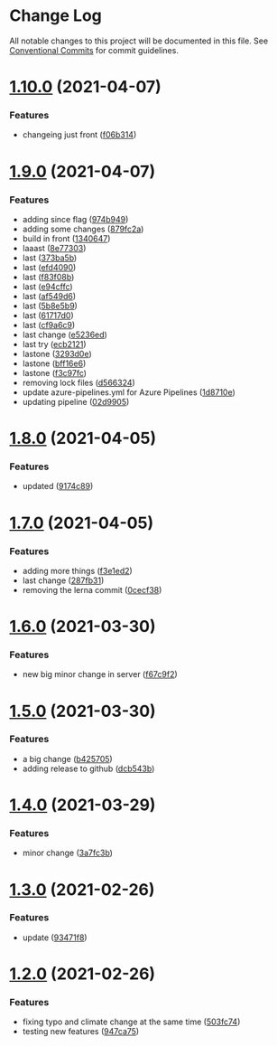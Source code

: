 # Change Log

All notable changes to this project will be documented in this file.
See [Conventional Commits](https://conventionalcommits.org) for commit guidelines.

# [1.10.0](https://github.com/AugustoPeralta/yarn-workspaces/compare/v1.9.0...v1.10.0) (2021-04-07)


### Features

* changeing just front ([f06b314](https://github.com/AugustoPeralta/yarn-workspaces/commit/f06b314c5fd920adca72e17f983f2cdb1ca6a18a))






# [1.9.0](https://github.com/AugustoPeralta/yarn-workspaces/compare/v1.8.0...v1.9.0) (2021-04-07)


### Features

* adding since flag ([974b949](https://github.com/AugustoPeralta/yarn-workspaces/commit/974b9499094185153dd8314c411cf98b72f3f7c3))
* adding some changes ([879fc2a](https://github.com/AugustoPeralta/yarn-workspaces/commit/879fc2a0172fc7cf8e9f87e032bf61240bfbfe38))
* build in front ([1340647](https://github.com/AugustoPeralta/yarn-workspaces/commit/1340647e171a85cf8ca5154afe594fefa47820ff))
* laaast ([8e77303](https://github.com/AugustoPeralta/yarn-workspaces/commit/8e77303d49fe2fc38ea85a0ff655306d6547594a))
* last ([373ba5b](https://github.com/AugustoPeralta/yarn-workspaces/commit/373ba5b034e35070ae7ea340a7bc84f57ef759ec))
* last ([efd4090](https://github.com/AugustoPeralta/yarn-workspaces/commit/efd4090352febb2647a76ddd9d1378e3fdd6ede6))
* last ([f83f08b](https://github.com/AugustoPeralta/yarn-workspaces/commit/f83f08b40c70f490d4dc4b6ba4453fecfd3f406e))
* last ([e94cffc](https://github.com/AugustoPeralta/yarn-workspaces/commit/e94cffcfe8667f77d6cfce83ca71758068114ab0))
* last ([af549d6](https://github.com/AugustoPeralta/yarn-workspaces/commit/af549d68c2b22cf126633be1e71243d1f9f61c24))
* last ([5b8e5b9](https://github.com/AugustoPeralta/yarn-workspaces/commit/5b8e5b9b03ee9f223757fcd305b88bf02695bb7f))
* last ([61717d0](https://github.com/AugustoPeralta/yarn-workspaces/commit/61717d08a3a38012c9f78e630b18d8bc2e30d24f))
* last ([cf9a6c9](https://github.com/AugustoPeralta/yarn-workspaces/commit/cf9a6c9e0256af65b8508387f6b6eee126baa87a))
* last change ([e5236ed](https://github.com/AugustoPeralta/yarn-workspaces/commit/e5236ed9411a3e841b3f86dd97540d983cbad423))
* last try ([ecb2121](https://github.com/AugustoPeralta/yarn-workspaces/commit/ecb21210c9d4b8c6a9075ade62fb46edb207301c))
* lastone ([3293d0e](https://github.com/AugustoPeralta/yarn-workspaces/commit/3293d0eb2f5746d5ed5979e9839fabb7a7a073ff))
* lastone ([bff16e6](https://github.com/AugustoPeralta/yarn-workspaces/commit/bff16e6ab6bff34314a50b340614bace1e353e6a))
* lastone ([f3c97fc](https://github.com/AugustoPeralta/yarn-workspaces/commit/f3c97fcabecadd518ed355218602acdfc3d87d0d))
* removing lock files ([d566324](https://github.com/AugustoPeralta/yarn-workspaces/commit/d5663248e7b8c7f21ba8839eeea6bfecf12a71e3))
* update azure-pipelines.yml for Azure Pipelines ([1d8710e](https://github.com/AugustoPeralta/yarn-workspaces/commit/1d8710eb78b4e5d2b2ab676df4a8d3b0420a6b57))
* updating pipeline ([02d9905](https://github.com/AugustoPeralta/yarn-workspaces/commit/02d9905508c0d8454c5ad10ab184f2849e968674))






# [1.8.0](https://github.com/AugustoPeralta/yarn-workspaces/compare/v1.7.0...v1.8.0) (2021-04-05)


### Features

* updated ([9174c89](https://github.com/AugustoPeralta/yarn-workspaces/commit/9174c89b9db8e8893bb4016449b7923c8199af6c))






# [1.7.0](https://github.com/AugustoPeralta/yarn-workspaces/compare/v1.6.0...v1.7.0) (2021-04-05)


### Features

* adding more things ([f3e1ed2](https://github.com/AugustoPeralta/yarn-workspaces/commit/f3e1ed22cdb43d0cb64bad68ff37160d1cc43b46))
* last change ([287fb31](https://github.com/AugustoPeralta/yarn-workspaces/commit/287fb31173b050b9bfcf68f7f55ca6371c1b3466))
* removing the lerna commit ([0cecf38](https://github.com/AugustoPeralta/yarn-workspaces/commit/0cecf3874abf483f95ed713b46c8c2f3fd77a705))






# [1.6.0](https://github.com/AugustoPeralta/yarn-workspaces/compare/v1.5.0...v1.6.0) (2021-03-30)


### Features

* new big minor change in server ([f67c9f2](https://github.com/AugustoPeralta/yarn-workspaces/commit/f67c9f265da8713180dc5b6c8b25256bce59f069))






# [1.5.0](https://github.com/AugustoPeralta/yarn-workspaces/compare/v1.4.0...v1.5.0) (2021-03-30)


### Features

* a big change ([b425705](https://github.com/AugustoPeralta/yarn-workspaces/commit/b425705c4b3ba6a33dab9e4b38ee330081bda852))
* adding release to github ([dcb543b](https://github.com/AugustoPeralta/yarn-workspaces/commit/dcb543b22058c674a3002a6b57c93a23b8b2b5f5))






# [1.4.0](https://github.com/AugustoPeralta/yarn-workspaces/compare/v1.3.0...v1.4.0) (2021-03-29)


### Features

* minor change ([3a7fc3b](https://github.com/AugustoPeralta/yarn-workspaces/commit/3a7fc3b5aa8fe802a2860c55c47802d4b902e029))






# [1.3.0](https://github.com/nicolasdanelon/yarn-workspaces/compare/v1.2.0...v1.3.0) (2021-02-26)


### Features

* update ([93471f8](https://github.com/nicolasdanelon/yarn-workspaces/commit/93471f8ceae17c1bf752f027c2bd3b67d728b8af))





# [1.2.0](https://github.com/nicolasdanelon/yarn-workspaces/compare/v1.1.0...v1.2.0) (2021-02-26)


### Features

* fixing typo and climate change at the same time ([503fc74](https://github.com/nicolasdanelon/yarn-workspaces/commit/503fc74e22e38a2412bf33ada0081e8fd0705fff))
* testing new features ([947ca75](https://github.com/nicolasdanelon/yarn-workspaces/commit/947ca759dd81ff6617c0bf718ef9eeef94d1a2ee))
